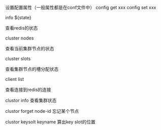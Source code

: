设置配置属性（一般属性都是在conf文件中）
config get xxx
config set xxx 



info ${state} 

查看redis的状态



cluster nodes

查看当前集群节点的状态



cluster slots

查看集群节点的槽分配状态



client list

查看连接到redis的连接



clustor info 查看集群状态



clustor forget node-id 忘记某个节点



clustor keysolt keyname 算出key slot的位置